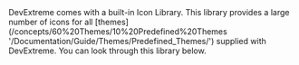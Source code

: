 <article>
DevExtreme comes with a built-in Icon Library. This library provides a large number of icons for all [themes](/concepts/60%20Themes/10%20Predefined%20Themes '/Documentation/Guide/Themes/Predefined_Themes/') supplied with DevExtreme. You can look through this library below.
<div class="simulator-desktop-container" data-view="/Content/Applications/17_2/Icons/markup.html, /Content/Applications/17_2/Icons/script.js, /Content/Applications/17_2/Icons/styles.css"></div>
</article>